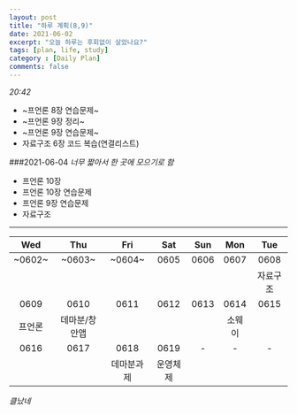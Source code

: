```yaml
---
layout: post
title: "하루 계획(8,9)"
date: 2021-06-02
excerpt: "오늘 하루는 후회없이 살았나요?"
tags: [plan, life, study]
category : [Daily Plan]
comments: false
---
```

*20:42*
* ~프언론 8장 연습문제~
* ~프언론 9장 정리~
* ~프언론 9장 연습문제~
* 자료구조 6장 코드 복습(연결리스트)

###2021-06-04
*너무 짧아서 한 곳에 모으기로 함*
* 프언론 10장
* 프언론 10장 연습문제
* 프언론 9장 연습문제
* 자료구조

***

|Wed|Thu|Fri|Sat|Sun|Mon|Tue|
|:-------:|:-------:|:-------:|:-------:|:-------:|:-------:|:-------:|
|~0602~|~0603~|~0604~|0605|0606|0607|0608|
|||||||자료구조|
|0609|0610|0611|0612|0613|0614|0615|
|프언론|데마분/창안앱||||소웨이||
|0616|0617|0618|0619|-|-|-|
|||데마분과제|운영체제||||

*클났네*

